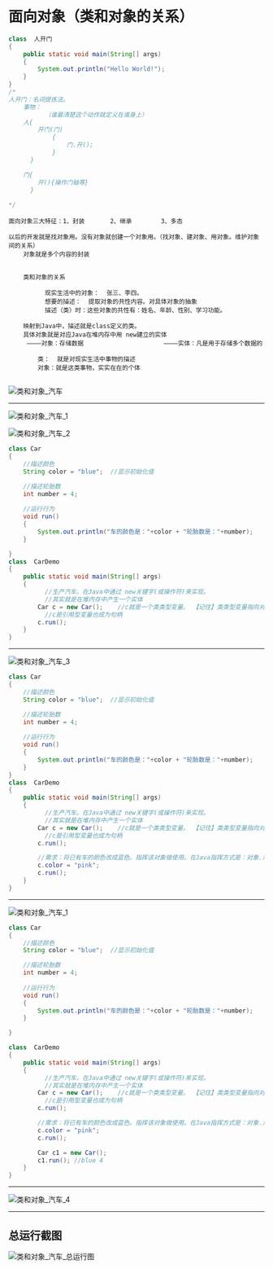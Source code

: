 # 面向对象（类和对象的关系）

```java
class  人开门
{
	public static void main(String[] args) 
	{
		System.out.println("Hello World!");
	}
}
/*
人开门：名词提炼法。
	事物：
		  （谁最清楚这个动作就定义在谁身上）
	人{
		开门(门)
			{
				门.开();	  
		    }
	  }

	门{
		开(){操作门轴等}
	  }
	  
*/ 
```

```
面向对象三大特征：1、封装		2、继承		3、多态

以后的开发就是找对象用。没有对象就创建一个对象用。（找对象、建对象、用对象。维护对象间的关系）
	对象就是多个内容的封装


	类和对象的关系

		  现实生活中的对象：  张三、李四。
		  想要的描述：  提取对象的共性内容。对具体对象的抽象
		  描述（类）时：这些对象的共性有：姓名、年龄、性别、学习功能。

	映射到Java中，描述就是class定义的类。
	具体对象就是对应Java在堆内存中用 new建立的实体
	 ————对象：存储数据				      ————实体：凡是用于存储多个数据的

		类：  就是对现实生活中事物的描述
		对象：就是这类事物，实实在在的个体


```



![类和对象_汽车](https://i.niupic.com/images/2020/11/06/8Xnu.jpg)



---

![类和对象_汽车_1](https://i.niupic.com/images/2020/11/06/8Xnp.jpg)



![类和对象_汽车_2](https://i.niupic.com/images/2020/11/06/8Xnm.jpg)

```java
class Car
{
	//描述颜色
	String color = "blue";  //显示初始化值

	//描述轮胎数
	int number = 4;
		
	//运行行为
	void run()
	{
		System.out.println("车的颜色是："+color + "轮胎数是："+number);
	}

}
class  CarDemo
{
	public static void main(String[] args) 
	{
		  //生产汽车。在Java中通过 new关键字(或操作符)来实现。
		  //其实就是在堆内存中产生一个实体
		Car c = new Car();    //c就是一个类类型变量。 【记住】类类型变量指向对象
		  //c是引用型变量也成为句柄 
		c.run();
	}
}
```



---





![类和对象_汽车_3](https://i.niupic.com/images/2020/11/06/8Xno.jpg)

```java
class Car
{
	//描述颜色
	String color = "blue";  //显示初始化值

	//描述轮胎数
	int number = 4;
		
	//运行行为
	void run()
	{
		System.out.println("车的颜色是："+color + "轮胎数是："+number);
	}
}
class  CarDemo
{
	public static void main(String[] args) 
	{
		  //生产汽车。在Java中通过 new关键字(或操作符)来实现。
		  //其实就是在堆内存中产生一个实体
		Car c = new Car();    //c就是一个类类型变量。 【记住】类类型变量指向对象
		  //c是引用型变量也成为句柄 
		c.run();

		//需求：将已有车的颜色改成蓝色。指挥该对象做使用。在Java指挥方式是：对象.对象成员
		c.color = "pink";
		c.run();
	}
}

```



---



![类和对象_汽车_1](https://i.niupic.com/images/2020/11/06/8Xnp.jpg)

```java
class Car
{
	//描述颜色
	String color = "blue";  //显示初始化值

	//描述轮胎数
	int number = 4;
		
	//运行行为
	void run()
	{
		System.out.println("车的颜色是："+color + "轮胎数是："+number);
	}

}

class  CarDemo
{
	public static void main(String[] args) 
	{
		  //生产汽车。在Java中通过 new关键字(或操作符)来实现。
		  //其实就是在堆内存中产生一个实体
		Car c = new Car();    //c就是一个类类型变量。 【记住】类类型变量指向对象
		  //c是引用型变量也成为句柄 
		c.run();

		//需求：将已有车的颜色改成蓝色。指挥该对象做使用。在Java指挥方式是：对象.对象成员
		c.color = "pink";
		c.run();

		Car c1 = new Car();
		c1.run(); //blue 4
	}
}
```



---

![类和对象_汽车_4](https://i.niupic.com/images/2020/11/06/8Xnk.jpg)



---

## 总运行截图

![类和对象_汽车_总运行图](https://i.niupic.com/images/2020/11/06/8Xni.jpg)